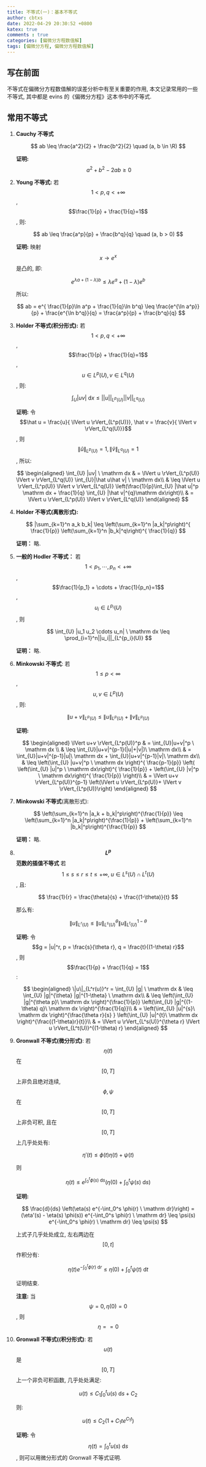 ```yaml
---
title: 不等式(一)：基本不等式 
author: cbtxs
date: 2022-04-29 20:30:52 +0800
katex: true
comments : true
categories: [偏微分方程数值解]
tags: [偏微分方程, 偏微分方程数值解]
---
```


## **写在前面** 
不等式在偏微分方程数值解的误差分析中有至关重要的作用, 本文记录常用的一些不等式,
其中都是 evins 的《偏微分方程》这本书中的不等式.

## **常用不等式**
1. **Cauchy 不等式**

   $$
   ab \leq \frac{a^2}{2} + \frac{b^2}{2} \quad (a, b \in \R)
   $$

   **证明:** $$\ a^2+b^2 -2ab \geq 0$$
2. **Young 不等式:** 若 $$1 < p, q < +\infty$$, $$\frac{1}{p} + \frac{1}{q}=1$$,
   则:

   $$
   ab \leq \frac{a^p}{p} + \frac{b^q}{q} \quad (a, b > 0)
   $$

   **证明:** 映射 $$x \to e^x$$ 是凸的, 即:

   $$
   e^{\lambda a + (1-\lambda)b} \leq \lambda e^a + (1-\lambda)e^b 
   $$

   所以:

   $$
   ab = e^{ \frac{1}{p}\ln a^p + \frac{1}{q}\ln b^q} \leq 
   \frac{e^{\ln a^p}}{p}  + \frac{e^{\ln b^q}}{q} = \frac{a^p}{p} + \frac{b^q}{q}
   $$
3. **Holder 不等式(积分形式):** 若 $$1 < p, q < +\infty$$, $$\frac{1}{p} + \frac{1}{q}=1$$,
$$u \in L^p(U), v \in L^q(U)$$, 则:

   $$
   \int_{U} |uv| \ \mathrm dx \leq ||u||_{L^p(U)} ||v||_{L^q(U)}
   $$

   **证明:** 令 $$\hat u = \frac{u}{ \lVert u \rVert_{L^p(U)}}, \hat v =
   \frac{v}{ \lVert v \rVert_{L^q(U)}}$$, 则 $$ \lVert \hat u \rVert_{L^p(U)} =
   1, \lVert \hat v \rVert_{L^q(U)} = 1$$, 所以: 
   
   $$
   \begin{aligned}
   \int_{U} |uv| \ \mathrm dx 
   & = \lVert u \rVert_{L^p(U)} \lVert v \rVert_{L^q(U)}
     \int_{U}|\hat u\hat v| \ \mathrm dx\\ 
   & \leq \lVert u \rVert_{L^p(U)} \lVert v \rVert_{L^q(U)}
     \left(\frac{1}{p}\int_{U} |\hat u|^p \mathrm dx +
     \frac{1}{q} \int_{U} |\hat v|^{q}\mathrm dx\right)\\
   & = \lVert u \rVert_{L^p(U)} \lVert v \rVert_{L^q(U)}
   \end{aligned}
   $$
4. **Holder 不等式(离散形式):** 

   $$
   |\sum_{k=1}^n a_k b_k| \leq \left(\sum_{k=1}^n |a_k|^p\right)^{ \frac{1}{p}}
    \left(\sum_{k=1}^n |b_k|^q\right)^{ \frac{1}{q}}
   $$

   **证明：** 略.

5. **一般的 Hodler 不等式：** 若 $$1 < p_1, \cdots, p_n < +\infty$$, 
   $$\frac{1}{p_1} + \cdots + \frac{1}{p_n}=1$$, $$u_i \in L^{p_i}(U)$$, 则

   $$
   \int_{U} |u_1 u_2 \cdots u_n| \ \mathrm dx \leq \prod_{i=1}^n||u_i||_{L^{p_i}(U)}
   $$

   **证明：** 略.
6. **Minkowski 不等式**: 若 $$1 \leq p < \infty$$, $$u, v \in L^p(U)$$, 则:

   $$
   \lVert u+v \rVert_{L^p(U)} \leq \lVert u \rVert_{L^p(U)} + \lVert v
   \rVert_{L^p(U)}
   $$

   **证明:** 

   $$
   \begin{aligned}
       \lVert u+v \rVert_{L^p(U)}^p 
       & = \int_{U}|u+v|^p \ \mathrm dx \\
       & \leq \int_{U}|u+v|^{p-1}(|u|+|v|)\ \mathrm dx\\
       & = \int_{U}|u+v|^{p-1}|u|\ \mathrm dx + \int_{U}|u+v|^{p-1}|v|\ \mathrm dx\\
       & \leq \left(\int_{U} |u+v|^p \ \mathrm dx \right)^{ \frac{p-1}{p}}
       \left(
       \left(\int_{U} |u|^p \ \mathrm dx\right)^{ \frac{1}{p}} + 
       \left(\int_{U} |v|^p \ \mathrm dx\right)^{ \frac{1}{p}}
       \right)\\
       & = \lVert u+v \rVert_{L^p(U)}^{p-1} 
           \left(\lVert u \rVert_{L^p(U)}+ \lVert v \rVert_{L^p(U)}\right)
   \end{aligned}
   $$
7. **Minkowski 不等式**(离散形式):

   $$
   \left(\sum_{k=1}^n |a_k + b_k|^p\right)^{\frac{1}{p}} \leq 
   \left(\sum_{k=1}^n |a_k|^p\right)^{\frac{1}{p}} + 
   \left(\sum_{k=1}^n |b_k|^p\right)^{\frac{1}{p}}
   $$

   **证明：** 略.

8. **$$L^p$$ 范数的插值不等式** 若 $$1 \leq s \leq r \leq t \leq +\infty, \ u 
   \in L^s(U) \cap L^t(U)$$, 且:

   $$
   \frac{1}{r} = \frac{\theta}{s} + \frac{(1-\theta)}{t}
   $$

   那么有:

   $$
   \lVert u \rVert_{L^r(U)} \leq 
   \lVert u \rVert_{L^s(U)}^\theta \lVert u \rVert_{L^t(U)}^{1-\theta}
   $$

   **证明:** 令 $$g = |u|^r, p = \frac{s}{\theta r}, 
   q = \frac{t}{(1-\theta) r}$$, 则 $$\frac{1}{p} + \frac{1}{q} = 1$$:

   $$
   \begin{aligned}
       \|u\|_{L^r(u)}^r = 
       \int_{U} |g| \ \mathrm dx & \leq \int_{U} |g|^{\theta} |g|^{1-\theta} 
       \ \mathrm dx\\
       & \leq \left(\int_{U} |g|^{\theta p}\ \mathrm dx \right)^{\frac{1}{p}} 
            \left(\int_{U} |g|^{(1-\theta) q}\ \mathrm dx
            \right)^{\frac{1}{q}}\\
       & = \left(\int_{U} |u|^{s}\ \mathrm dx \right)^{\frac{\theta r}{s} } 
            \left(\int_{U} |u|^{t}\ \mathrm dx
            \right)^{\frac{(1-\theta)r}{t}}\\
       & = \lVert u \rVert_{L^s(U)}^{\theta r}
           \lVert u \rVert_{L^t(U)}^{(1-\theta) r}
   \end{aligned}
   $$

9. **Gronwall 不等式(微分形式)**: 若 $$\eta(t)$$ 在 $$[0, T]$$ 上非负且绝对连续,
   $$\phi, \psi$$ 在 $$[0, T]$$ 上非负可积, 且在 $$[0, T]$$ 上几乎处处有:

   $$
   \eta'(t) \leq \phi(t)\eta(t) + \psi(t)
   $$

   则

   $$
   \eta(t) \leq e^{\int_0^t \phi(s) \ \mathrm ds}
   \left(
   \eta(0) + \int_0^t \psi(s) \ \mathrm ds
   \right)
   $$

   **证明:** 

   $$
   \frac{d}{ds} \left(\eta(s) e^{-\int_0^s \phi(r) \ \mathrm dr}\right)
   = (\eta'(s) - \eta(s) \phi(s)) e^{-\int_0^s \phi(r) \ \mathrm dr}
   \leq \psi(s) e^{-\int_0^s \phi(r) \ \mathrm dr} \leq \psi(s)
   $$

   上式子几乎处处成立, 左右两边在 $$[0, t]$$ 作积分有:

   $$
    \eta(t) e^{-\int_0^t \phi(r) \ \mathrm dr} \leq \eta(0) + \int_0^t \psi(t) \
    \mathrm dt
   $$

   证明结束.

   **注意:** 当 $$\psi = 0, \eta(0) = 0$$, 则 $$\eta == 0$$
9. **Gronwall 不等式((积分形式)**: 若 $$u(t)$$ 是 $$[0, T]$$ 上一个非负可积函数, 几乎处处满足:

   $$
   u(t) \leq C_1 \int_0^t u(s) \ \mathrm ds + C_2
   $$

   则:

   $$
   u(t) \leq C_2(1 + C_1 t e^{C_1 t})
   $$

   **证明:** 令 $$\eta(t) = \int_0^t u(s) \ \mathrm ds$$, 则可以用微分形式的
   Gronwall 不等式证明.










